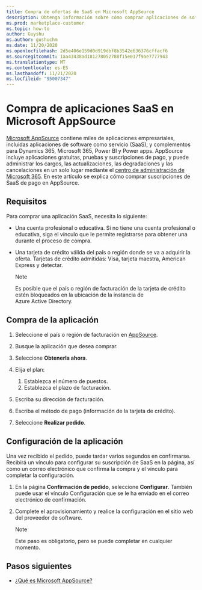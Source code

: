 ```yaml
---
title: Compra de ofertas de SaaS en Microsoft AppSource
description: Obtenga información sobre cómo comprar aplicaciones de software como servicio (SaaS) de asociados de Microsoft en Microsoft AppSource.
ms.prod: marketplace-customer
ms.topic: how-to
author: Guyshu
ms.author: gushuchm
ms.date: 11/20/2020
ms.openlocfilehash: 2d5e406e159d0d919dbf8b3542e636376cffacf6
ms.sourcegitcommit: 1aa43438ad181278052788f15e017f9ae7777943
ms.translationtype: MT
ms.contentlocale: es-ES
ms.lasthandoff: 11/21/2020
ms.locfileid: "95007347"
---
```

# <a name="how-to-purchase-saas-apps-on-microsoft-appsource"></a>Compra de aplicaciones SaaS en Microsoft AppSource

[Microsoft AppSource](https://appsource.microsoft.com/) contiene miles de aplicaciones empresariales, incluidas aplicaciones de software como servicio (SaaS), y complementos para Dynamics 365, Microsoft 365, Power BI y Power apps. AppSource incluye aplicaciones gratuitas, pruebas y suscripciones de pago, y puede administrar los cargos, las actualizaciones, las degradaciones y las cancelaciones en un solo lugar mediante el [centro de administración de Microsoft 365](/microsoft-365/admin/admin-overview/about-the-admin-center). En este artículo se explica cómo comprar suscripciones de SaaS de pago en AppSource.

## <a name="requirements"></a>Requisitos

Para comprar una aplicación SaaS, necesita lo siguiente:

- Una cuenta profesional o educativa. Si no tiene una cuenta profesional o educativa, siga el vínculo que le permite registrarse para obtener una durante el proceso de compra.

- Una tarjeta de crédito válida del país o región donde se va a adquirir la oferta. Tarjetas de crédito admitidas: Visa, tarjeta maestra, American Express y detectar.

    > [!Note]
    > Es posible que el país o región de facturación de la tarjeta de crédito estén bloqueados en la ubicación de la instancia de Azure Active Directory.

## <a name="purchase-the-application"></a>Compra de la aplicación

1. Seleccione el país o región de facturación en [AppSource](https://appsource.microsoft.com/).
1. Busque la aplicación que desea comprar.
1. Seleccione **Obtenerla ahora**.
1. Elija el plan:

    1. Establezca el número de puestos.
    1. Establezca el plazo de facturación.
    
1. Escriba su dirección de facturación.
1. Escriba el método de pago (información de la tarjeta de crédito).    
1. Seleccione **Realizar pedido**.

## <a name="configure-the-application"></a>Configuración de la aplicación

Una vez recibido el pedido, puede tardar varios segundos en confirmarse. Recibirá un vínculo para configurar su suscripción de SaaS en la página, así como un correo electrónico que confirma la compra y el vínculo para completar la configuración.

1. En la página **Confirmación de pedido**, seleccione **Configurar**. También puede usar el vínculo Configuración que se le ha enviado en el correo electrónico de confirmación.
1. Complete el aprovisionamiento y realice la configuración en el sitio web del proveedor de software.

    > [!Note]
    > Este paso es obligatorio, pero se puede completar en cualquier momento.

## <a name="next-steps"></a>Pasos siguientes

- [¿Qué es Microsoft AppSource?](appsource-overview.md)
